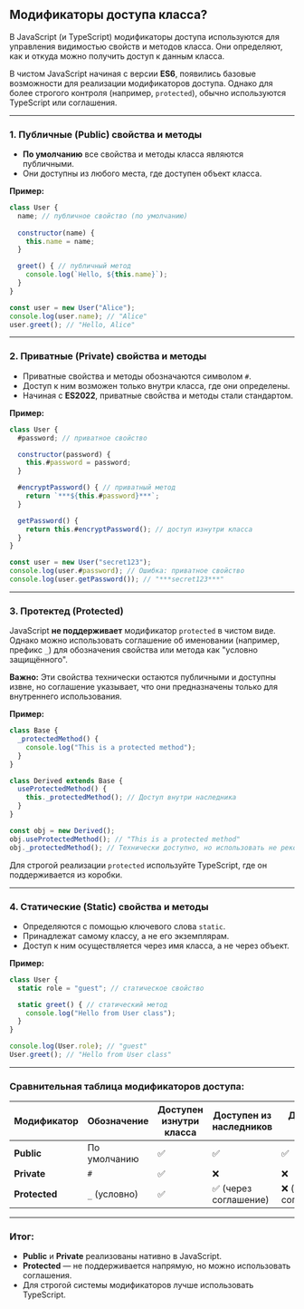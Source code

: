 ## Модификаторы доступа класса?

В JavaScript (и TypeScript) модификаторы доступа используются для управления видимостью свойств и методов класса. Они определяют, как и откуда можно получить доступ к данным класса. 

В чистом JavaScript начиная с версии **ES6**, появились базовые возможности для реализации модификаторов доступа. Однако для более строгого контроля (например, `protected`), обычно используются TypeScript или соглашения.

---

### **1. Публичные (Public) свойства и методы**  
- **По умолчанию** все свойства и методы класса являются публичными.  
- Они доступны из любого места, где доступен объект класса.

**Пример:**
```javascript
class User {
  name; // публичное свойство (по умолчанию)
  
  constructor(name) {
    this.name = name;
  }

  greet() { // публичный метод
    console.log(`Hello, ${this.name}`);
  }
}

const user = new User("Alice");
console.log(user.name); // "Alice"
user.greet(); // "Hello, Alice"
```

---

### **2. Приватные (Private) свойства и методы**  
- Приватные свойства и методы обозначаются символом `#`.  
- Доступ к ним возможен только внутри класса, где они определены.  
- Начиная с **ES2022**, приватные свойства и методы стали стандартом.

**Пример:**
```javascript
class User {
  #password; // приватное свойство

  constructor(password) {
    this.#password = password;
  }

  #encryptPassword() { // приватный метод
    return `***${this.#password}***`;
  }

  getPassword() {
    return this.#encryptPassword(); // доступ изнутри класса
  }
}

const user = new User("secret123");
console.log(user.#password); // Ошибка: приватное свойство
console.log(user.getPassword()); // "***secret123***"
```

---

### **3. Протектед (Protected)**  
JavaScript **не поддерживает** модификатор `protected` в чистом виде. Однако можно использовать соглашение об именовании (например, префикс `_`) для обозначения свойства или метода как "условно защищённого".  

**Важно:** Эти свойства технически остаются публичными и доступны извне, но соглашение указывает, что они предназначены только для внутреннего использования.

**Пример:**
```javascript
class Base {
  _protectedMethod() {
    console.log("This is a protected method");
  }
}

class Derived extends Base {
  useProtectedMethod() {
    this._protectedMethod(); // Доступ внутри наследника
  }
}

const obj = new Derived();
obj.useProtectedMethod(); // "This is a protected method"
obj._protectedMethod(); // Технически доступно, но использовать не рекомендуется
```

Для строгой реализации `protected` используйте TypeScript, где он поддерживается из коробки.

---

### **4. Статические (Static) свойства и методы**  
- Определяются с помощью ключевого слова `static`.  
- Принадлежат самому классу, а не его экземплярам.  
- Доступ к ним осуществляется через имя класса, а не через объект.

**Пример:**
```javascript
class User {
  static role = "guest"; // статическое свойство

  static greet() { // статический метод
    console.log("Hello from User class");
  }
}

console.log(User.role); // "guest"
User.greet(); // "Hello from User class"
```

---

### Сравнительная таблица модификаторов доступа:

| Модификатор   | Обозначение      | Доступен изнутри класса | Доступен из наследников | Доступен извне |
|---------------|------------------|-------------------------|-------------------------|----------------|
| **Public**    | По умолчанию     | ✅                      | ✅                      | ✅             |
| **Private**   | `#`              | ✅                      | ❌                      | ❌             |
| **Protected** | `_` (условно)    | ✅                      | ✅ (через соглашение)   | ❌ (по соглашению) |

---

### Итог:
- **Public** и **Private** реализованы нативно в JavaScript.  
- **Protected** — не поддерживается напрямую, но можно использовать соглашения.  
- Для строгой системы модификаторов лучше использовать TypeScript.